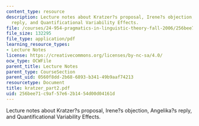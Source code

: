 ```yaml
---
content_type: resource
description: Lecture notes about Kratzer?s proposal, Irene?s objection, Angelika?s
  reply, and Quantificational Variability Effects.
file: /courses/24-954-pragmatics-in-linguistic-theory-fall-2006/256bee71c9af57e62b1454d00d04161d_kratzer_part2.pdf
file_size: 132295
file_type: application/pdf
learning_resource_types:
- Lecture Notes
license: https://creativecommons.org/licenses/by-nc-sa/4.0/
ocw_type: OCWFile
parent_title: Lecture Notes
parent_type: CourseSection
parent_uid: 0560f8dd-2b68-6893-b341-49b9aaf74213
resourcetype: Document
title: kratzer_part2.pdf
uid: 256bee71-c9af-57e6-2b14-54d00d04161d
---
```

Lecture notes about Kratzer?s proposal, Irene?s objection, Angelika?s reply, and Quantificational Variability Effects.